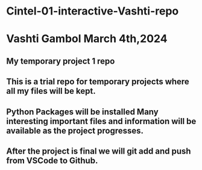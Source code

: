 # Cintel-01-interactive-Vashti-repo
# Vashti Gambol March 4th,2024 
## My temporary project 1 repo 
## This is a trial repo for temporary projects where all my files will be kept.
## Python Packages will be installed Many interesting important files and information will be available as the project progresses.
## After the project is final we will git add and push from VSCode to Github.
